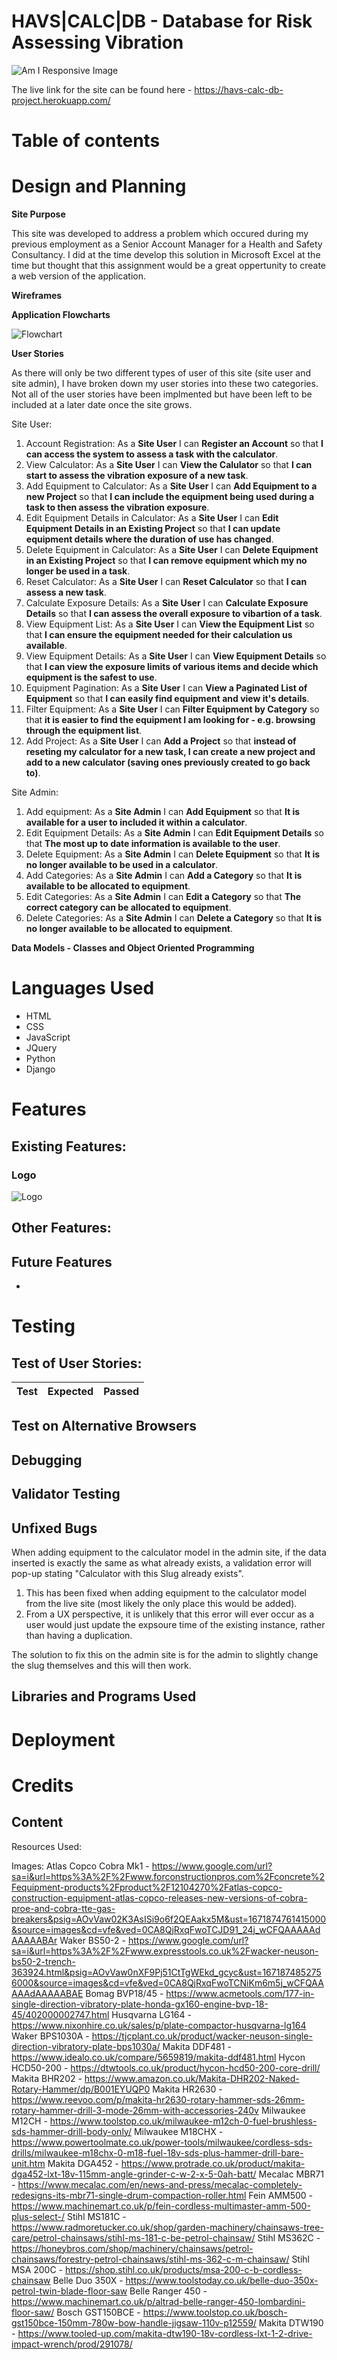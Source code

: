 # HAVS|CALC|DB - Database for Risk Assessing Vibration

![Am I Responsive Image](assets)

The live link for the site can be found here - https://havs-calc-db-project.herokuapp.com/

# Table of contents
<!-- - [Design and Planning](#design-and-planning)
  - [Logo Font and Color](#logo-font-and-color)
  - [Error Messages](#error-messages)
  - [Game Process Planning Flow Chart](#game-process-planning-flow-chart)
- [Languages Used](#languages-used)
- [Features](#features)
  - [Existing Features](#existing-features)
    - [Logo and Subtitle](#logo-and-subtitle)
    - [How to Play](#how-to-play)
    - [Select Difficulty](#select-difficulty)
    - [Select Category](#select-category)
    - [Main Game Area](#main-game-area)
    - [Other Features](#other-features)
      - [Guess Answer](#guess-answer)
      - [Adding Game Categories and Answer](#adding-game-categories-and-answers)
  - [Future Features](#future-features)
- [Data Model](#data-model)
  - [Classes and Object Oriented Programming](#classes-and-object-oriented-programming)
- [Testing](#testing)
  - [Test of User Story](#test-of-user-story-game-functionality)
  - [Test on Alternative Browsers](#test-on-alternative-browsers)
  - [Debugging](#debugging)
  - [Validator Testing](#validator-testing)
  - [Unfixed Bugs](#unfixed-bugs)
  - [Libraries and Programs Used](#libraries-and-programs-used)
- [Deployment](#deployment)
- [Credits](#credits)
  - [Content](#content) -->

# Design and Planning

**Site Purpose**

This site was developed to address a problem which occured during my previous employment as a Senior Account Manager for a Health and Safety Consultancy. I did at the time develop this solution in Microsoft Excel at the time but thought that this assignment would be a great oppertunity to create a web version of the application.



**Wireframes**



**Application Flowcharts**

![Flowchart](assets)

**User Stories**

As there will only be two different types of user of this site (site user and site admin), I have broken down my user stories into these two categories. Not all of the user stories have been implmented but have been left to be included at a later date once the site grows.

Site User:

1. Account Registration: As a **Site User** I can **Register an Account** so that **I can access the system to assess a task with the calculator**.
2. View Calculator: As a **Site User** I can **View the Calulator** so that **I can start to assess the vibration exposure of a new task**.
3. Add Equipment to Calculator: As a **Site User** I can **Add Equipment to a new Project** so that **I can include the equipment being used during a task to then assess the vibration exposure**.
4. Edit Equipment Details in Calculator: As a **Site User** I can **Edit Equipment Details in an Existing Project** so that **I can update equipment details where the duration of use has changed**.
5. Delete Equipment in Calculator: As a **Site User** I can **Delete Equipment in an Existing Project** so that **I can remove equipment which my no longer be used in a task**.
6. Reset Calculator: As a **Site User** I can **Reset Calculator** so that **I can assess a new task**.
7. Calculate Exposure Details: As a **Site User** I can **Calculate Exposure Details** so that **I can assess the overall exposure to vibartion of a task**.
8. View Equipment List: As a **Site User** I can **View the Equipment List** so that **I can ensure the equipment needed for their calculation us available**.
9. View Equipment Details: As a **Site User** I can **View Equipment Details** so that **I can view the exposure limits of various items and decide which equipment is the safest to use**.
10. Equipment Pagination: As a **Site User** I can **View a Paginated List of Equipment** so that **I can easily find equipment and view it's details**.
11. Filter Equipment: As a **Site User** I can **Filter Equipment by Category** so that **it is easier to find the equipment I am looking for - e.g. browsing through the equipment list**.
12. Add Project: As a **Site User** I can **Add a Project** so that **instead of reseting my calculator for a new task, I can create a new project and add to a new calculator (saving ones previously created to go back to)**.

Site Admin:

1. Add equipment: As a **Site Admin** I can **Add Equipment** so that **It is available for a user to included it within a calculator**.
2. Edit Equipment Details: As a **Site Admin** I can **Edit Equipment Details** so that **The most up to date information is available to the user**.
3. Delete Equipment: As a **Site Admin** I can **Delete Equipment** so that **It is no longer available to be used in a calculator**.
4. Add Categories: As a **Site Admin** I can **Add a Category** so that **It is available to be allocated to equipment**.
5. Edit Categories: As a **Site Admin** I can **Edit a Category** so that **The correct category can be allocated to equipment**.
6. Delete Categories: As a **Site Admin** I can **Delete a Category** so that **It is no longer available to be allocated to equipment**.

**Data Models - Classes and Object Oriented Programming**



# Languages Used

- HTML
- CSS
- JavaScript
- JQuery
- Python
- Django

# Features

## Existing Features:

### Logo

![Logo](assets)

## Other Features:



## Future Features

- 

# Testing

## Test of User Stories:

| Test   |      Expected     |  Passed |
|--------|:------------------|:--------:|


## Test on Alternative Browsers

<!-- |   Test   |   Layout (Pass)   |   Functionality (Pass)   |
|----------|:-----------------:|:-------------------------:|
|Chrome    |      ☑           |            ☑             |
|Safari    |      ☑           |            ☑             |
|Firefox   |      ☑           |            ☑             |
|Edge      |      ☑           |            ☑             | -->

## Debugging



## Validator Testing

<!-- - PEP8Online: No errors raised in both of the run.py and hangman.py files.

*PEP8 Online Checker: run.py file*

![PEP8Online Checker run.py file](assets/readme-images/pep8-check-main.jpg)

*PEP8 Online Checker: hangman.py file*

![PEP8Online Checker hangman.py file](assets/readme-images/pep8-check-hangman.jpg)

- Lighthouse (Accessibility Audit): The page achieved a great accessibility performance.

![Lighthouse Accessibility Audit](assets/readme-images/lighthouse-check.jpg) -->

## Unfixed Bugs

<!-- There were no unfixed bugs identified during the testing of this site. -->
When adding equipment to the calculator model in the admin site, if the data inserted is exactly the same as what already exists, a validation error will pop-up stating "Calculator with this Slug already exists". 

1. This has been fixed when adding equipment to the calculator model from the live site (most likely the only place this would be added).
2. From a UX perspective, it is unlikely that this error will ever occur as a user would just update the expsoure time of the existing instance, rather than having a duplication.

The solution to fix this on the admin site is for the admin to slightly change the slug themselves and this will then work.

## Libraries and Programs Used

<!-- - Github: Store Repository
- Gitpod: Create the python files
- Google Chrome, Microsoft Edge, Mozilla Firefox, Safari: Site testing on alternative browsers
- Microsoft OneNote: Planning notes for the project
- Am I Responsive: Screenshots of the final project for the README file
- Lucid Charts: Planning the site process with a flow diagram
- Photoshop -->

# Deployment

<!-- This project was deployed on Heroku using Code Institute's Python Essentials template. The steps taken to create the Heroku App were:

**Preparing for deployment on GitHub:**

1. Add a new line character ("\n") after each input request
2. Type into the terminal 'pip3 freeze > requirements.txt' to update this file with a list of dependencies which Heroku needs to download for the application to work

**Deploying on Heroku:**

1. Create App
2. Add creds.json file information to the Apps Config Vars
3. Add the 'Python' and the 'Nodejs' buildpacks
4. Select the GitHub Deployment Method, and confirm the connection to GitHub
5. Search and connect to the Hangman Game GitHub Repository
6. Enable 'Automatic Deploys'
7. Then manually deploy by selecting the 'Deploy Branch' button
8. The app will then be successfully deployed: press the 'view' button to open the deployed site 

The live link for the site can be found here -  -->

# Credits



## Content

Resources Used:

Images:
Atlas Copco Cobra Mk1 -	https://www.google.com/url?sa=i&url=https%3A%2F%2Fwww.forconstructionpros.com%2Fconcrete%2Fequipment-products%2Fproduct%2F12104270%2Fatlas-copco-construction-equipment-atlas-copco-releases-new-versions-of-cobra-proe-and-cobra-tte-gas-breakers&psig=AOvVaw02K3AsISi9o6f2QEAakx5M&ust=1671874761415000&source=images&cd=vfe&ved=0CA8QjRxqFwoTCJD91_24j_wCFQAAAAAdAAAAABAr
Waker BS50-2 -	https://www.google.com/url?sa=i&url=https%3A%2F%2Fwww.expresstools.co.uk%2Fwacker-neuson-bs50-2-trench-363924.html&psig=AOvVaw0nXF9Pj51CtTgWEkd_gcyc&ust=1671874852756000&source=images&cd=vfe&ved=0CA8QjRxqFwoTCNiKm6m5j_wCFQAAAAAdAAAAABAE
Bomag BVP18/45 -	https://www.acmetools.com/177-in-single-direction-vibratory-plate-honda-gx160-engine-bvp-18-45/402000002747.html
Husqvarna LG164 -	https://www.nixonhire.co.uk/sales/p/plate-compactor-husqvarna-lg164
Waker BPS1030A -	https://tjcplant.co.uk/product/wacker-neuson-single-direction-vibratory-plate-bps1030a/
Makita DDF481 -	https://www.idealo.co.uk/compare/5659819/makita-ddf481.html
Hycon HCD50-200 -	https://dtwtools.co.uk/product/hycon-hcd50-200-core-drill/
Makita BHR202 -	https://www.amazon.co.uk/Makita-DHR202-Naked-Rotary-Hammer/dp/B001EYUQP0
Makita HR2630 -	https://www.reevoo.com/p/makita-hr2630-rotary-hammer-sds-26mm-rotary-hammer-drill-3-mode-26mm-with-accessories-240v
Milwaukee M12CH -	https://www.toolstop.co.uk/milwaukee-m12ch-0-fuel-brushless-sds-hammer-drill-body-only/
Milwaukee M18CHX -	https://www.powertoolmate.co.uk/power-tools/milwaukee/cordless-sds-drills/milwaukee-m18chx-0-m18-fuel-18v-sds-plus-hammer-drill-bare-unit.htm
Makita DGA452 -	https://www.protrade.co.uk/product/makita-dga452-lxt-18v-115mm-angle-grinder-c-w-2-x-5-0ah-batt/
Mecalac MBR71 -	https://www.mecalac.com/en/news-and-press/mecalac-completely-redesigns-its-mbr71-single-drum-compaction-roller.html
Fein AMM500 -	https://www.machinemart.co.uk/p/fein-cordless-multimaster-amm-500-plus-select-/
Stihl MS181C -	https://www.radmoretucker.co.uk/shop/garden-machinery/chainsaws-tree-care/petrol-chainsaws/stihl-ms-181-c-be-petrol-chainsaw/
Stihl MS362C -	https://honeybros.com/shop/machinery/chainsaws/petrol-chainsaws/forestry-petrol-chainsaws/stihl-ms-362-c-m-chainsaw/
Stihl MSA 200C -	https://shop.stihl.co.uk/products/msa-200-c-b-cordless-chainsaw
Belle Duo 350X -	https://www.toolstoday.co.uk/belle-duo-350x-petrol-twin-blade-floor-saw
Belle Ranger 450 -	https://www.machinemart.co.uk/p/altrad-belle-ranger-450-lombardini-floor-saw/
Bosch GST150BCE -	https://www.toolstop.co.uk/bosch-gst150bce-150mm-780w-bow-handle-jigsaw-110v-p12559/
Makita DTW190 -	https://www.tooled-up.com/makita-dtw190-18v-cordless-lxt-1-2-drive-impact-wrench/prod/291078/

